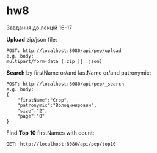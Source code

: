 # hw8
Завдання до лекцій 16-17

**Upload** zip/json file:
```
POST: http://localhost:8080/api/pep/upload
e.g. body:
multipart/form-data (.zip || .json)
```
**Search** by firstName or/and lastName or/and patronymic:
``` 
POST: http://localhost:8080/api/pep/_search
e.g. body:
{
    "firstName":"Єгор",
    "patronymic":"Володимирович",
    "size":"2",
    "page":"0"
}
```
Find **Top 10** firstNames with count:
```
GET: http://localhost:8080/api/pep/top10
```
